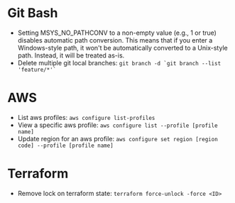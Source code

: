 # Git Bash
* Setting MSYS_NO_PATHCONV to a non-empty value (e.g., 1 or true) disables automatic path conversion. This means that if you enter a Windows-style path, it won't be automatically converted to a Unix-style path. Instead, it will be treated as-is.
* Delete multiple git local branches: ``` git branch -d `git branch --list 'feature/*'` ```

# AWS
* List aws profiles: `aws configure list-profiles`
* View a specific aws profile: `aws configure list --profile [profile name]`
* Update region for an aws profile: `aws configure set region [region code] --profile [profile name]`

# Terraform
* Remove lock on terraform state: `terraform force-unlock -force <ID>`
